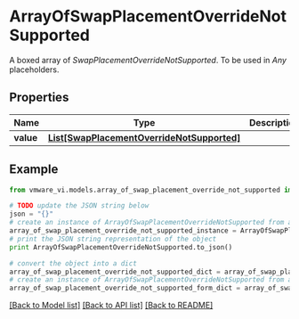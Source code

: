 # ArrayOfSwapPlacementOverrideNotSupported

A boxed array of *SwapPlacementOverrideNotSupported*. To be used in *Any* placeholders. 

## Properties
Name | Type | Description | Notes
------------ | ------------- | ------------- | -------------
**value** | [**List[SwapPlacementOverrideNotSupported]**](SwapPlacementOverrideNotSupported.md) |  | 

## Example

```python
from vmware_vi.models.array_of_swap_placement_override_not_supported import ArrayOfSwapPlacementOverrideNotSupported

# TODO update the JSON string below
json = "{}"
# create an instance of ArrayOfSwapPlacementOverrideNotSupported from a JSON string
array_of_swap_placement_override_not_supported_instance = ArrayOfSwapPlacementOverrideNotSupported.from_json(json)
# print the JSON string representation of the object
print ArrayOfSwapPlacementOverrideNotSupported.to_json()

# convert the object into a dict
array_of_swap_placement_override_not_supported_dict = array_of_swap_placement_override_not_supported_instance.to_dict()
# create an instance of ArrayOfSwapPlacementOverrideNotSupported from a dict
array_of_swap_placement_override_not_supported_form_dict = array_of_swap_placement_override_not_supported.from_dict(array_of_swap_placement_override_not_supported_dict)
```
[[Back to Model list]](../README.md#documentation-for-models) [[Back to API list]](../README.md#documentation-for-api-endpoints) [[Back to README]](../README.md)


